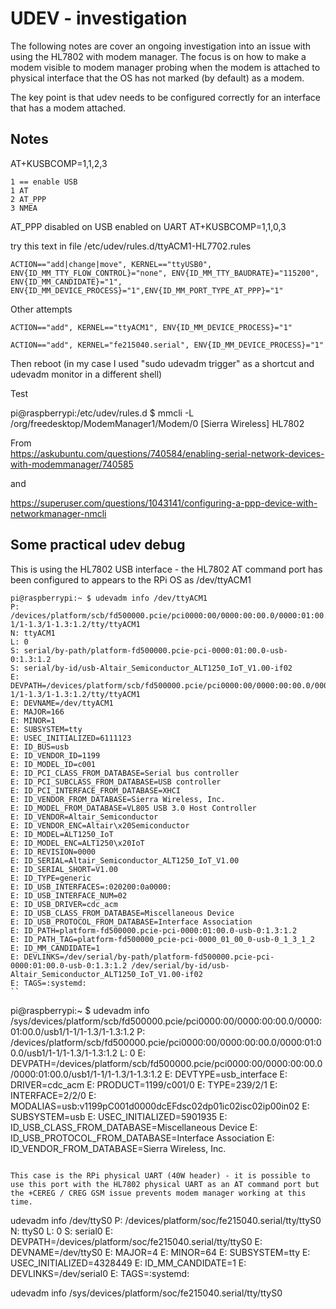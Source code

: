# UDEV - investigation
The following notes are cover an ongoing investigation into an issue with using the HL7802 with modem manager. The focus is on how to make a modem visible to modem manager probing when the modem is attached to physical interface that the OS has not marked (by default) as a modem.

The key point is that udev needs to be configured correctly for an interface that has a modem attached.


## Notes
AT+KUSBCOMP=1,1,2,3

```
1 == enable USB
1 AT
2 AT_PPP
3 NMEA
```

AT_PPP disabled on USB enabled on UART
AT+KUSBCOMP=1,1,0,3


try this text in file /etc/udev/rules.d/ttyACM1-HL7702.rules

```
ACTION=="add|change|move", KERNEL=="ttyUSB0", ENV{ID_MM_TTY_FLOW_CONTROL}="none", ENV{ID_MM_TTY_BAUDRATE}="115200", ENV{ID_MM_CANDIDATE}="1", ENV{ID_MM_DEVICE_PROCESS}="1",ENV{ID_MM_PORT_TYPE_AT_PPP}="1"
```

Other attempts
```
ACTION=="add", KERNEL=="ttyACM1", ENV{ID_MM_DEVICE_PROCESS}="1"
```

```
ACTION=="add", KERNEL="fe215040.serial", ENV{ID_MM_DEVICE_PROCESS}="1"
```


Then reboot (in my case I used "sudo udevadm trigger" as a shortcut and udevadm monitor in a different shell)

Test

pi@raspberrypi:/etc/udev/rules.d $ mmcli -L
    /org/freedesktop/ModemManager1/Modem/0 [Sierra Wireless] HL7802



From   
https://askubuntu.com/questions/740584/enabling-serial-network-devices-with-modemmanager/740585

and  

https://superuser.com/questions/1043141/configuring-a-ppp-device-with-networkmanager-nmcli

## Some practical udev debug

This is using the HL7802 USB interface - the HL7802 AT command port has been configured to appears to the RPi OS as /dev/ttyACM1
```
pi@raspberrypi:~ $ udevadm info /dev/ttyACM1
P: /devices/platform/scb/fd500000.pcie/pci0000:00/0000:00:00.0/0000:01:00.0/usb1/1-1/1-1.3/1-1.3:1.2/tty/ttyACM1
N: ttyACM1
L: 0
S: serial/by-path/platform-fd500000.pcie-pci-0000:01:00.0-usb-0:1.3:1.2
S: serial/by-id/usb-Altair_Semiconductor_ALT1250_IoT_V1.00-if02
E: DEVPATH=/devices/platform/scb/fd500000.pcie/pci0000:00/0000:00:00.0/0000:01:00.0/usb1/1-1/1-1.3/1-1.3:1.2/tty/ttyACM1
E: DEVNAME=/dev/ttyACM1
E: MAJOR=166
E: MINOR=1
E: SUBSYSTEM=tty
E: USEC_INITIALIZED=6111123
E: ID_BUS=usb
E: ID_VENDOR_ID=1199
E: ID_MODEL_ID=c001
E: ID_PCI_CLASS_FROM_DATABASE=Serial bus controller
E: ID_PCI_SUBCLASS_FROM_DATABASE=USB controller
E: ID_PCI_INTERFACE_FROM_DATABASE=XHCI
E: ID_VENDOR_FROM_DATABASE=Sierra Wireless, Inc.
E: ID_MODEL_FROM_DATABASE=VL805 USB 3.0 Host Controller
E: ID_VENDOR=Altair_Semiconductor
E: ID_VENDOR_ENC=Altair\x20Semiconductor
E: ID_MODEL=ALT1250_IoT
E: ID_MODEL_ENC=ALT1250\x20IoT
E: ID_REVISION=0000
E: ID_SERIAL=Altair_Semiconductor_ALT1250_IoT_V1.00
E: ID_SERIAL_SHORT=V1.00
E: ID_TYPE=generic
E: ID_USB_INTERFACES=:020200:0a0000:
E: ID_USB_INTERFACE_NUM=02
E: ID_USB_DRIVER=cdc_acm
E: ID_USB_CLASS_FROM_DATABASE=Miscellaneous Device
E: ID_USB_PROTOCOL_FROM_DATABASE=Interface Association
E: ID_PATH=platform-fd500000.pcie-pci-0000:01:00.0-usb-0:1.3:1.2
E: ID_PATH_TAG=platform-fd500000_pcie-pci-0000_01_00_0-usb-0_1_3_1_2
E: ID_MM_CANDIDATE=1
E: DEVLINKS=/dev/serial/by-path/platform-fd500000.pcie-pci-0000:01:00.0-usb-0:1.3:1.2 /dev/serial/by-id/usb-Altair_Semiconductor_ALT1250_IoT_V1.00-if02
E: TAGS=:systemd:
``

```
pi@raspberrypi:~ $ udevadm info  /sys/devices/platform/scb/fd500000.pcie/pci0000:00/0000:00:00.0/0000:01:00.0/usb1/1-1/1-1.3/1-1.3:1.2
P: /devices/platform/scb/fd500000.pcie/pci0000:00/0000:00:00.0/0000:01:00.0/usb1/1-1/1-1.3/1-1.3:1.2
L: 0
E: DEVPATH=/devices/platform/scb/fd500000.pcie/pci0000:00/0000:00:00.0/0000:01:00.0/usb1/1-1/1-1.3/1-1.3:1.2
E: DEVTYPE=usb_interface
E: DRIVER=cdc_acm
E: PRODUCT=1199/c001/0
E: TYPE=239/2/1
E: INTERFACE=2/2/0
E: MODALIAS=usb:v1199pC001d0000dcEFdsc02dp01ic02isc02ip00in02
E: SUBSYSTEM=usb
E: USEC_INITIALIZED=5901935
E: ID_USB_CLASS_FROM_DATABASE=Miscellaneous Device
E: ID_USB_PROTOCOL_FROM_DATABASE=Interface Association
E: ID_VENDOR_FROM_DATABASE=Sierra Wireless, Inc.
```

This case is the RPi physical UART (40W header) - it is possible to use this port with the HL7802 physical UART as an AT command port but the +CEREG / CREG GSM issue prevents modem manager working at this time.
```
udevadm info /dev/ttyS0
P: /devices/platform/soc/fe215040.serial/tty/ttyS0
N: ttyS0
L: 0
S: serial0
E: DEVPATH=/devices/platform/soc/fe215040.serial/tty/ttyS0
E: DEVNAME=/dev/ttyS0
E: MAJOR=4
E: MINOR=64
E: SUBSYSTEM=tty
E: USEC_INITIALIZED=4328449
E: ID_MM_CANDIDATE=1
E: DEVLINKS=/dev/serial0
E: TAGS=:systemd:

udevadm info /sys/devices/platform/soc/fe215040.serial/tty/ttyS0

```
